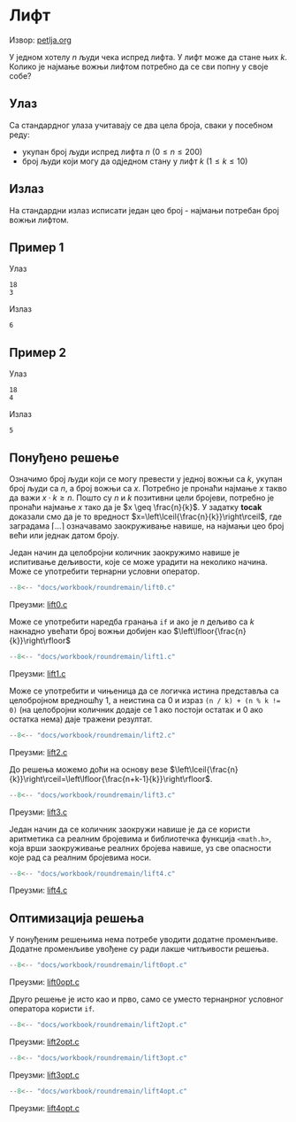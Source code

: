 # Лифт

Извор: [petlja.org](https://www.petlja.org/biblioteka/r/Zbirka/lift)

У једном хотелу $n$ људи чека испред лифта. У лифт може да стане њих $k$.
Колико је најмање вожњи лифтом потребно да се сви попну у своје собе?

## Улаз

Са стандардног улаза учитавају се два цела броја, сваки у посебном реду:

- укупан број људи испред лифта $n$ ($0 \leq n \leq 200$)
- број људи који могу да одједном стану у лифт $k$ ($1 \leq k \leq 10$)

## Излаз

На стандардни излаз исписати један цео број - најмањи потребан број вожњи
лифтом.

## Пример 1

Улаз

```text
18
3
```

Излаз

```text
6
```

## Пример 2

Улаз

```text
18
4
```

Излаз

```text
5
```

## Понуђено решење

Означимо број људи који се могу превести у једној вожњи са $k$, укупан број
људи са $n$, а број вожњи са $x$. Потребно је пронаћи најмање $x$ такво да важи
$x \cdot k \geq n$. Пошто су $n$ и $k$ позитивни цели бројеви, потребно је
пронаћи најмање $x$ тако да је $x \geq \frac{n}{k}$. У задатку **tocak**
доказали смо да је то вредност $x=\left\lceil{\frac{n}{k}}\right\rceil$, где
заградама $\left\lceil{\ldots}\right\rceil$ означавамо заокруживање навише, на
најмањи цео број већи или једнак датом броју.

Један начин да целобројни количник заокружимо навише је испитивање дељивости,
које се може урадити на неколико начина. Може се употребити тернарни условни
оператор.

```c
--8<-- "docs/workbook/roundremain/lift0.c"
```

Преузми: [lift0.c](lift0.c)

Може се употребити наредба гранања `if` и ако је $n$ дељиво са $k$ накнадно
увећати број вожњи добијен као $\left\lfloor{\frac{n}{k}}\right\rfloor$

```c
--8<-- "docs/workbook/roundremain/lift1.c"
```

Преузми: [lift1.c](lift1.c)

Може се употребити и чињеница да се логичка истина представља са целобројном
вредношћу 1, а неистина са 0 и израз `(n / k) + (n % k != 0)` (на целобројни
количник додаје се 1 ако постоји остатак и 0 ако остатка нема) даје тражени
резултат.

```c
--8<-- "docs/workbook/roundremain/lift2.c"
```

Преузми: [lift2.c](lift2.c)

До решења можемо доћи на основу везе
$\left\lceil{\frac{n}{k}}\right\rceil=\left\lfloor{\frac{n+k-1}{k}}\right\rfloor$.

```c
--8<-- "docs/workbook/roundremain/lift3.c"
```

Преузми: [lift3.c](lift3.c)

Један начин да се количник заокружи навише је да се користи аритметика
са реалним бројевима и библиотечка функција `<math.h>`, која врши заокруживање
реалних бројева навише, уз све опасности које рад са реалним бројевима носи.

```c
--8<-- "docs/workbook/roundremain/lift4.c"
```

Преузми: [lift4.c](lift4.c)

## Оптимизација решења

У понуђеним решењима нема потребе уводити додатне променљиве. Додатне
променљиве увођене су ради лакше читљивости решења.

```c
--8<-- "docs/workbook/roundremain/lift0opt.c"
```

Преузми: [lift0opt.c](lift0opt.c)

Друго решење је исто као и прво, само се уместо тернанрног условног оператора
користи `if`.

```c
--8<-- "docs/workbook/roundremain/lift2opt.c"
```

Преузми: [lift2opt.c](lift2opt.c)

```c
--8<-- "docs/workbook/roundremain/lift3opt.c"
```

Преузми: [lift3opt.c](lift3opt.c)

```c
--8<-- "docs/workbook/roundremain/lift4opt.c"
```

Преузми: [lift4opt.c](lift4opt.c)
